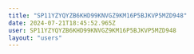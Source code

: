 ```yaml
---
title: "SP11YZYQYZB6KHD99KNVGZ9KM16P5BJKVP5MZD948"
date: 2024-07-21T18:45:52.965Z
user: SP11YZYQYZB6KHD99KNVGZ9KM16P5BJKVP5MZD948
layout: "users"
---
```

    